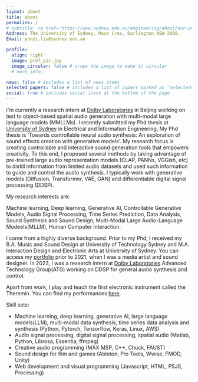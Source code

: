 ```yaml
---
layout: about
title: about
permalink: /
# subtitle: <a href='https://www.sydney.edu.au/engineering/about/our-people/research-students/rein-liu-210.html'>University of Sydney</a>.
Address: The University of Sydney, Maze Cres, Darlington NSW 2008.
Email: yunyi.liu@sydney.edu.au

profile:
  align: right
  image: prof_pic.jpg
  image_circular: false # crops the image to make it circular
  # more_info:

news: false # includes a list of news items
selected_papers: false # includes a list of papers marked as "selected={true}"
social: true # includes social icons at the bottom of the page
---
```


I'm currently a research intern at [Dolby Laboratories](https://www.dolby.com/) in Beijing working on text to object-based spatial audio generation with multi-modal large language models (MMLLMs). I recently submitted my Phd thesis at [University of Sydney](https://www.sydney.edu.au/engineering/about/our-people/research-students/rein-liu-210.html) in Electrical and Information Engineering. My Phd thesis is ‘Towards controllable neural audio synthesis: An exploration of sound effects creation with generative models’. My research focus is creating controllable and interactive sound generation tools that empowers creativity. To this end, I proposed several methods by taking advantage of pre-trained large audio representation models (CLAP, PANNs, VGGish, etc) to distill information from limited audio datasets and used such information to guide and control the audio synthesis. I typically work with generative models (Diffusion, Transformer, VAE, GAN) and differentiable digital signal processing (DDSP).

My research interests are:

Machine learning, Deep learning, Generative AI, Controllable Generative Models, Audio Signal Processing, Time Series Prediction, Data Analysis, Sound Synthesis and Sound Design, Multi-Modal Large Audio-Language Modeels(MLLM), Human Computer Interaction.

I come from a highly diverse background. Prior to my Phd, I received my B.A. Music and Sound Design at University of Technology Sydney and M.A. Interaction Design and Electronic Arts at University of Sydney. You can access my [portfolio](https://vimeo.com/reinliu) prior to 2021, when I was a media artist and sound designer. In 2023, I was a research intern at [Dolby Laboratories](https://www.dolby.com/) Advanced Technology Group(ATG) working on DDSP for general audio synthesis and control.

Apart from work, I play and teach the first electronic instrument called the Theremin. You can find my performances [here](https://www.youtube.com/channel/UCZ4XUd6muK3D88PD2EvB8ow).

Skill sets:

- Machine learning, deep learning, generative AI, large language models(LLM), multi-modal data synthesis, time series data analysis and synthesis (Python, Pytorch, Tensorflow, Keras, Linux, AWS)
- Audio signal processing, digital signal processing, spatial audio (Matlab, Python, Librosa, Essentia, ffmpeg)
- Creative audio programming (MAX MSP, C++, Chuck, FAUST)
- Sound design for film and games (Ableton, Pro Tools, Wwise, FMOD, Unity)
- Web development and visual programming (Javascript, HTML, P5JS, Processing)